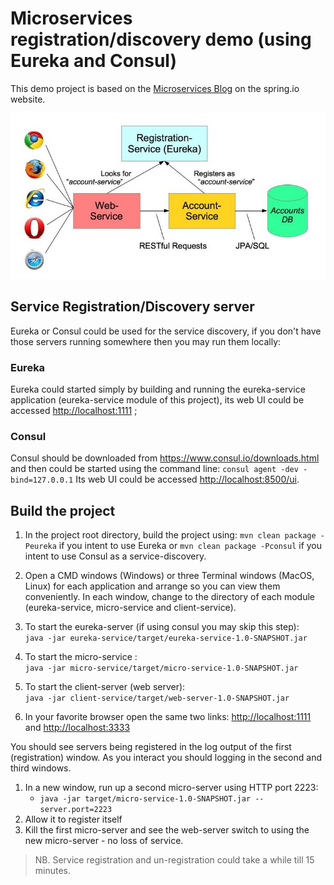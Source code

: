 # Microservices registration/discovery demo (using Eureka and Consul)

This demo project is based on the [Microservices Blog](https://spring.io/admin/blog/2181-microservices-with-spring) on the spring.io website.

![Demo System Schematic](mini-system.jpg)

## Service Registration/Discovery server

Eureka or Consul could be used for the service discovery, if you don't have those servers running somewhere then you may run them locally:

### Eureka
Eureka could started simply by building and running the eureka-service application (eureka-service module of this project), 
its web UI could be accessed [http://localhost:1111](http://localhost:1111) ;

### Consul
Consul should be downloaded from https://www.consul.io/downloads.html and then could be started using the command line:
`consul agent -dev -bind=127.0.0.1`
Its web UI could be accessed [http://localhost:8500/ui](http://localhost:8500/ui).

## Build the project

 1. In the project root directory, build the project using:
 `mvn clean package -Peureka` if you intent to use Eureka or
 `mvn clean package -Pconsul` if you intent to use Consul as a service-discovery.

 1. Open a CMD windows (Windows) or three Terminal windows (MacOS, Linux) for each application and arrange so you can view them conveniently.
 In each window, change to the directory of each module (eureka-service, micro-service and client-service).

 1. To start the eureka-server (if using consul you may skip this step):  
 `java -jar eureka-service/target/eureka-service-1.0-SNAPSHOT.jar` 
 
 1. To start the micro-service :  
  `java -jar micro-service/target/micro-service-1.0-SNAPSHOT.jar`
   
 1. To start the client-server (web server):  
  `java -jar client-service/target/web-server-1.0-SNAPSHOT.jar`
   
 1. In your favorite browser open the same two links: [http://localhost:1111](http://localhost:1111) and [http://localhost:3333](http://localhost:3333)

You should see servers being registered in the log output of the first (registration) window.
As you interact you should logging in the second and third windows.

 1. In a new window, run up a second micro-server using HTTP port 2223:
     * `java -jar target/micro-service-1.0-SNAPSHOT.jar --server.port=2223`
 1. Allow it to register itself
 1. Kill the first micro-server and see the web-server switch to using the new micro-server - no loss of service.

> NB. Service registration and un-registration could take a while till 15 minutes.  
